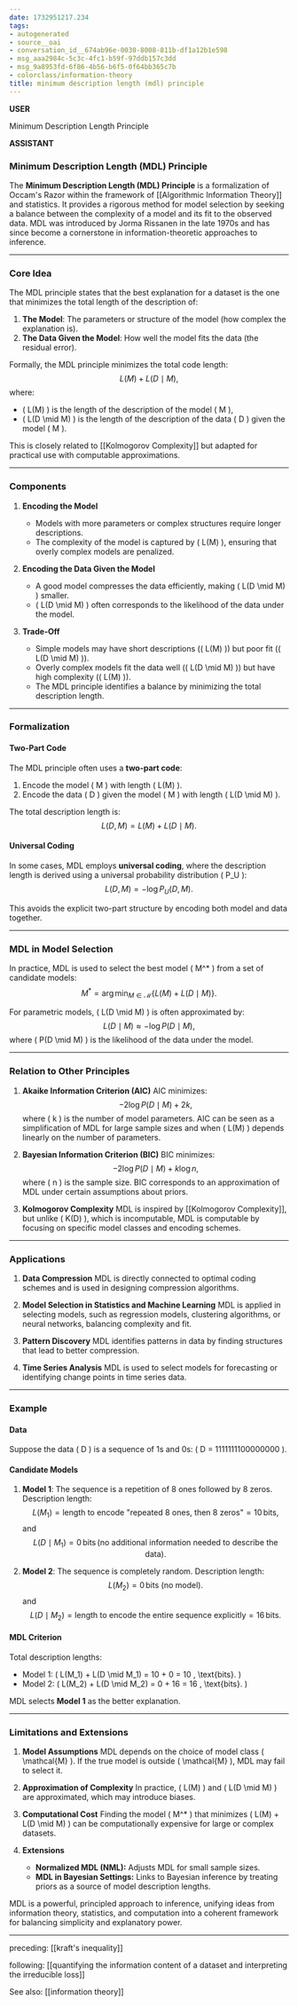 ```yaml
---
date: 1732951217.234
tags:
- autogenerated
- source__oai
- conversation_id__674ab96e-0030-8008-811b-df1a12b1e598
- msg_aaa2984c-5c3c-4fc1-b59f-97ddb157c3dd
- msg_9a8953fd-6f86-4b56-b6f5-0f64bb365c7b
- colorclass/information-theory
title: minimum description length (mdl) principle
---
```


**USER**

Minimum Description Length Principle


**ASSISTANT**

### Minimum Description Length (MDL) Principle

The **Minimum Description Length (MDL) Principle** is a formalization of Occam's Razor within the framework of [[Algorithmic Information Theory]] and statistics. It provides a rigorous method for model selection by seeking a balance between the complexity of a model and its fit to the observed data. MDL was introduced by Jorma Rissanen in the late 1970s and has since become a cornerstone in information-theoretic approaches to inference.

---

### Core Idea

The MDL principle states that the best explanation for a dataset is the one that minimizes the total length of the description of:

1. **The Model**: The parameters or structure of the model (how complex the explanation is).
2. **The Data Given the Model**: How well the model fits the data (the residual error).

Formally, the MDL principle minimizes the total code length:
$$
L(M) + L(D \mid M),
$$
where:
- \( L(M) \) is the length of the description of the model \( M \),
- \( L(D \mid M) \) is the length of the description of the data \( D \) given the model \( M \).

This is closely related to [[Kolmogorov Complexity]] but adapted for practical use with computable approximations.

---

### Components

1. **Encoding the Model**
   - Models with more parameters or complex structures require longer descriptions.
   - The complexity of the model is captured by \( L(M) \), ensuring that overly complex models are penalized.

2. **Encoding the Data Given the Model**
   - A good model compresses the data efficiently, making \( L(D \mid M) \) smaller.
   - \( L(D \mid M) \) often corresponds to the likelihood of the data under the model.

3. **Trade-Off**
   - Simple models may have short descriptions (\( L(M) \)) but poor fit (\( L(D \mid M) \)).
   - Overly complex models fit the data well (\( L(D \mid M) \)) but have high complexity (\( L(M) \)).
   - The MDL principle identifies a balance by minimizing the total description length.

---

### Formalization

#### Two-Part Code
The MDL principle often uses a **two-part code**:
1. Encode the model \( M \) with length \( L(M) \).
2. Encode the data \( D \) given the model \( M \) with length \( L(D \mid M) \).

The total description length is:
$$
L(D, M) = L(M) + L(D \mid M).
$$

#### Universal Coding
In some cases, MDL employs **universal coding**, where the description length is derived using a universal probability distribution \( P_U \):
$$
L(D, M) = -\log P_U(D, M).
$$

This avoids the explicit two-part structure by encoding both model and data together.

---

### MDL in Model Selection

In practice, MDL is used to select the best model \( M^* \) from a set of candidate models:
$$
M^* = \arg \min_{M \in \mathcal{M}} \{ L(M) + L(D \mid M) \}.
$$

For parametric models, \( L(D \mid M) \) is often approximated by:
$$
L(D \mid M) \approx -\log P(D \mid M),
$$
where \( P(D \mid M) \) is the likelihood of the data under the model.

---

### Relation to Other Principles

1. **Akaike Information Criterion (AIC)**
   AIC minimizes:
   $$
   -2 \log P(D \mid M) + 2k,
   $$
   where \( k \) is the number of model parameters. AIC can be seen as a simplification of MDL for large sample sizes and when \( L(M) \) depends linearly on the number of parameters.

2. **Bayesian Information Criterion (BIC)**
   BIC minimizes:
   $$
   -2 \log P(D \mid M) + k \log n,
   $$
   where \( n \) is the sample size. BIC corresponds to an approximation of MDL under certain assumptions about priors.

3. **Kolmogorov Complexity**
   MDL is inspired by [[Kolmogorov Complexity]], but unlike \( K(D) \), which is incomputable, MDL is computable by focusing on specific model classes and encoding schemes.

---

### Applications

1. **Data Compression**
   MDL is directly connected to optimal coding schemes and is used in designing compression algorithms.

2. **Model Selection in Statistics and Machine Learning**
   MDL is applied in selecting models, such as regression models, clustering algorithms, or neural networks, balancing complexity and fit.

3. **Pattern Discovery**
   MDL identifies patterns in data by finding structures that lead to better compression.

4. **Time Series Analysis**
   MDL is used to select models for forecasting or identifying change points in time series data.

---

### Example

#### Data
Suppose the data \( D \) is a sequence of 1s and 0s: \( D = 1111111100000000 \).

#### Candidate Models
1. **Model 1**: The sequence is a repetition of 8 ones followed by 8 zeros. Description length:
   $$
   L(M_1) = \text{length to encode "repeated 8 ones, then 8 zeros"} = 10 \, \text{bits},
   $$
   and
   $$
   L(D \mid M_1) = 0 \, \text{bits} \, \text{(no additional information needed to describe the data)}.
   $$

2. **Model 2**: The sequence is completely random. Description length:
   $$
   L(M_2) = 0 \, \text{bits (no model)}.
   $$
   and
   $$
   L(D \mid M_2) = \text{length to encode the entire sequence explicitly} = 16 \, \text{bits}.
   $$

#### MDL Criterion
Total description lengths:
- Model 1: \( L(M_1) + L(D \mid M_1) = 10 + 0 = 10 \, \text{bits}. \)
- Model 2: \( L(M_2) + L(D \mid M_2) = 0 + 16 = 16 \, \text{bits}. \)

MDL selects **Model 1** as the better explanation.

---

### Limitations and Extensions

1. **Model Assumptions**
   MDL depends on the choice of model class \( \mathcal{M} \). If the true model is outside \( \mathcal{M} \), MDL may fail to select it.

2. **Approximation of Complexity**
   In practice, \( L(M) \) and \( L(D \mid M) \) are approximated, which may introduce biases.

3. **Computational Cost**
   Finding the model \( M^* \) that minimizes \( L(M) + L(D \mid M) \) can be computationally expensive for large or complex datasets.

4. **Extensions**
   - **Normalized MDL (NML):** Adjusts MDL for small sample sizes.
   - **MDL in Bayesian Settings:** Links to Bayesian inference by treating priors as a source of model description lengths.

MDL is a powerful, principled approach to inference, unifying ideas from information theory, statistics, and computation into a coherent framework for balancing simplicity and explanatory power.


---

preceding: [[kraft's inequality]]  


following: [[quantifying the information content of a dataset and interpreting the irreducible loss]]

See also: [[information theory]]